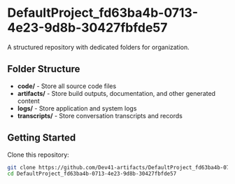 # DefaultProject_fd63ba4b-0713-4e23-9d8b-30427fbfde57
A structured repository with dedicated folders for organization.

## Folder Structure

- **code/** - Store all source code files
- **artifacts/** - Store build outputs, documentation, and other generated content
- **logs/** - Store application and system logs
- **transcripts/** - Store conversation transcripts and records

## Getting Started

Clone this repository:
```bash
git clone https://github.com/Dev41-artifacts/DefaultProject_fd63ba4b-0713-4e23-9d8b-30427fbfde57
cd DefaultProject_fd63ba4b-0713-4e23-9d8b-30427fbfde57
```

